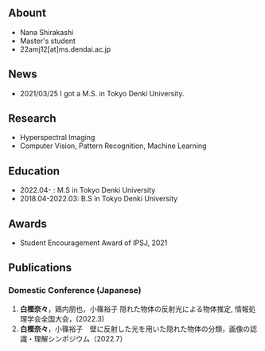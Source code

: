 ## Abount
- Nana Shirakashi
- Master's student
- 22amj12[at]ms.dendai.ac.jp

## News
- 2021/03/25 I got a M.S. in Tokyo Denki University.
## Research
- Hyperspectral Imaging
- Computer Vision, Pattern Recognition, Machine Learning

## Education
- 2022.04- : M.S in Tokyo Denki University
- 2018.04-2022.03: B.S in Tokyo Denki University

## Awards
- Student Encouragement Award  of IPSJ, 2021


## Publications

### Domestic Conference (Japanese)
1. __白樫奈々__，鶏内朋也，小篠裕子 隠れた物体の反射光による物体推定, 情報処理学会全国大会，(2022.3)
2. __白樫奈々__，小篠裕子　壁に反射した光を用いた隠れた物体の分類，画像の認識・理解シンポジウム（2022.7）